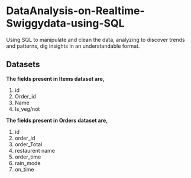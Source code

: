 # DataAnalysis-on-Realtime-Swiggydata-using-SQL
Using SQL to manipulate and clean the data, analyzing to discover trends and patterns, dig insights in an understandable format.

## Datasets
**The fields present in Items dataset are,**
  1. id
  2. Order_id
  3. Name
  4. Is_veg/not

**The fields present in Orders dataset are,**
  1. id
  2. order_id
  3. order_Total
  4. restaurent name
  5. order_time
  6. rain_mode
  7. on_time




